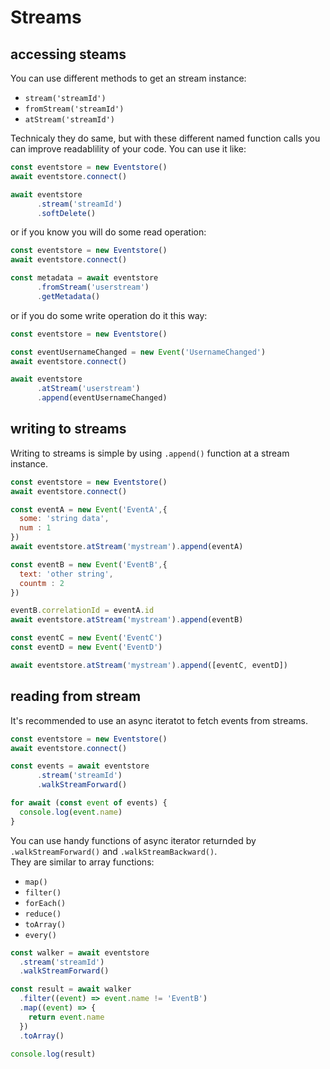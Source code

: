 # Streams

## accessing steams

You can use different methods to get an stream instance:

- `stream('streamId')`
- `fromStream('streamId')`
- `atStream('streamId')`

Technicaly they do same, but with these different named function calls you can improve readablility of your code.
You can use it like:

```javascript
const eventstore = new Eventstore()
await eventstore.connect()

await eventstore
      .stream('streamId')
      .softDelete()
```

or if you know you will do some read operation:

```javascript
const eventstore = new Eventstore()
await eventstore.connect()

const metadata = await eventstore
      .fromStream('userstream')
      .getMetadata()
```

or if you do some write operation do it this way:

```javascript
const eventstore = new Eventstore()

const eventUsernameChanged = new Event('UsernameChanged')
await eventstore.connect()

await eventstore
      .atStream('userstream')
      .append(eventUsernameChanged)
```

## writing to streams

Writing to streams is simple by using `.append()` function at a stream instance.

```javascript
const eventstore = new Eventstore()
await eventstore.connect()

const eventA = new Event('EventA',{
  some: 'string data',
  num : 1
})
await eventstore.atStream('mystream').append(eventA)

const eventB = new Event('EventB',{
  text: 'other string',
  countm : 2
})

eventB.correlationId = eventA.id
await eventstore.atStream('mystream').append(eventB)

const eventC = new Event('EventC')
const eventD = new Event('EventD')

await eventstore.atStream('mystream').append([eventC, eventD])
```

## reading from stream

It's recommended to use an async iteratot to fetch events from streams.  

```javascript
const eventstore = new Eventstore()
await eventstore.connect()

const events = await eventstore
      .stream('streamId')
      .walkStreamForward()

for await (const event of events) {
  console.log(event.name)
}
```

You can use handy functions of async iterator returnded by `.walkStreamForward()` and `.walkStreamBackward()`.  
They are similar to array functions:

- `map()`
- `filter()`
- `forEach()`
- `reduce()`
- `toArray()`
- `every()`

```javascript
const walker = await eventstore
  .stream('streamId')
  .walkStreamForward()

const result = await walker
  .filter((event) => event.name != 'EventB')
  .map((event) => {
    return event.name
  })
  .toArray()

console.log(result)
```